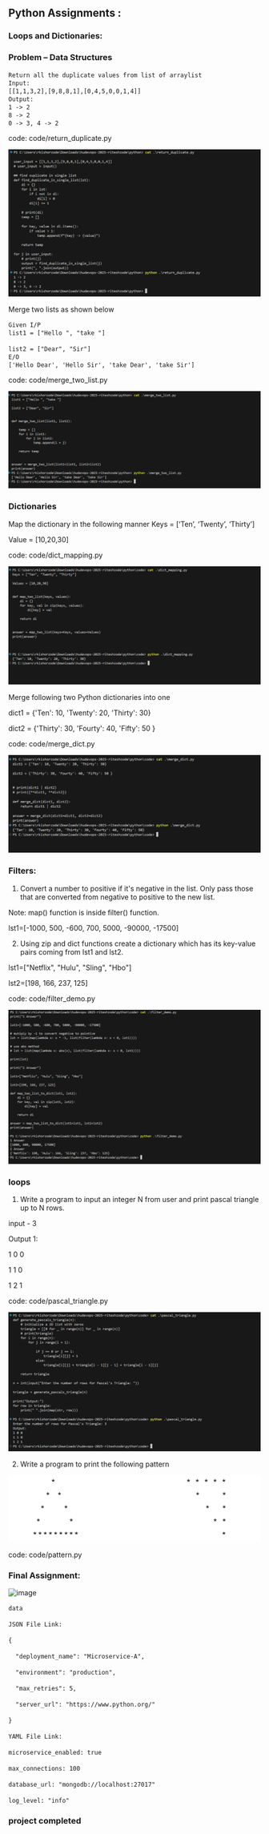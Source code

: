 ## Python Assignments :  

### Loops and Dictionaries: 

### Problem  – Data Structures 
```
Return all the duplicate values from list of arraylist 
Input:  
[[1,1,3,2],[9,8,8,1],[0,4,5,0,0,1,4]] 
Output:  
1 -> 2 
8 -> 2 
0 -> 3, 4 -> 2 
```

code: code/return_duplicate.py

![alt text](image.png)


Merge two lists as shown below 

```
Given I/P 
list1 = ["Hello ", "take "] 

list2 = ["Dear", "Sir"] 
E/O 
['Hello Dear', 'Hello Sir', 'take Dear', 'take Sir']
```

code: code/merge_two_list.py

![alt text](image-1.png)


### Dictionaries 

Map the dictionary in the following manner 
Keys = [‘Ten’, ‘Twenty’, ‘Thirty’] 

Value = [10,20,30] 

code: code/dict_mapping.py

![alt text](image-2.png)


Merge following two Python dictionaries into one


dict1 = {'Ten': 10, 'Twenty': 20, 'Thirty': 30} 

dict2 = {'Thirty': 30, 'Fourty': 40, 'Fifty': 50 }

code: code/merge_dict.py

![alt text](image-3.png)


### Filters:

1. Convert a number to positive if it's negative in the list. Only pass those that are converted from negative to positive to the new list. 

Note: map() function is inside filter() function.     

lst1=[-1000, 500, -600, 700, 5000, -90000, -17500] 

2. Using zip and dict functions create a dictionary which has its key-value pairs coming from lst1 and lst2. 

lst1=["Netflix", "Hulu", "Sling", "Hbo"] 

lst2=[198, 166, 237, 125] 

code: code/filter_demo.py

![alt text](image-4.png)


### loops

1. Write a program to input an integer N from user and print pascal triangle up to N rows. 

input - 3 

Output 1: 

1 0 0  

1 1 0  

1 2 1 

code: code/pascal_triangle.py

![alt text](image-6.png)

2. Write a program to print the following pattern 

![alt text](image-5.png)

code: code/pattern.py


### Final Assignment: 

 ![image](https://github.com/user-attachments/assets/92462ea0-a28d-4d89-8ce2-18782e5c023c)


```
data

JSON File Link: 

{ 

  "deployment_name": "Microservice-A", 

  "environment": "production", 

  "max_retries": 5, 

  "server_url": "https://www.python.org/" 

} 

YAML File Link: 

microservice_enabled: true 

max_connections: 100 

database_url: "mongodb://localhost:27017" 

log_level: "info"

```

### project completed



